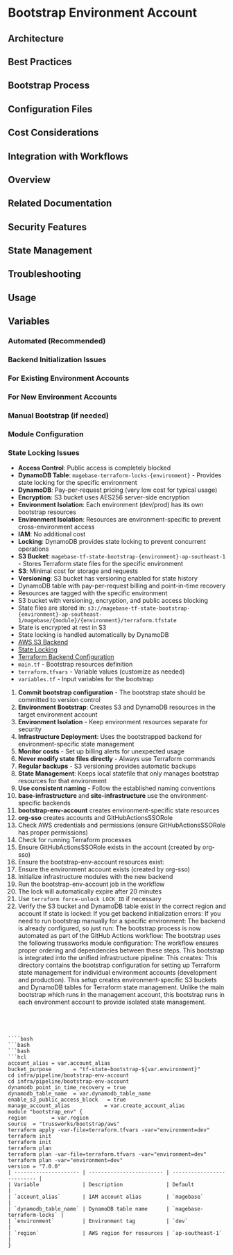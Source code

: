 # Bootstrap Environment Account
## Architecture
## Best Practices
## Bootstrap Process
## Configuration Files
## Cost Considerations
## Integration with Workflows
## Overview
## Related Documentation
## Security Features
## State Management
## Troubleshooting
## Usage
## Variables
### Automated (Recommended)
### Backend Initialization Issues
### For Existing Environment Accounts
### For New Environment Accounts
### Manual Bootstrap (if needed)
### Module Configuration
### State Locking Issues
- **Access Control**: Public access is completely blocked
- **DynamoDB Table**: `magebase-terraform-locks-{environment}` - Provides state locking for the specific environment
- **DynamoDB**: Pay-per-request pricing (very low cost for typical usage)
- **Encryption**: S3 bucket uses AES256 server-side encryption
- **Environment Isolation**: Each environment (dev/prod) has its own bootstrap resources
- **Environment Isolation**: Resources are environment-specific to prevent cross-environment access
- **IAM**: No additional cost
- **Locking**: DynamoDB provides state locking to prevent concurrent operations
- **S3 Bucket**: `magebase-tf-state-bootstrap-{environment}-ap-southeast-1` - Stores Terraform state files for the specific environment
- **S3**: Minimal cost for storage and requests
- **Versioning**: S3 bucket has versioning enabled for state history
- DynamoDB table with pay-per-request billing and point-in-time recovery
- Resources are tagged with the specific environment
- S3 bucket with versioning, encryption, and public access blocking
- State files are stored in: `s3://magebase-tf-state-bootstrap-{environment}-ap-southeast-1/magebase/{module}/{environment}/terraform.tfstate`
- State is encrypted at rest in S3
- State locking is handled automatically by DynamoDB
- [AWS S3 Backend](https://www.terraform.io/language/settings/backends/s3)
- [State Locking](https://www.terraform.io/language/state/locking)
- [Terraform Backend Configuration](https://www.terraform.io/language/settings/backends)
- `main.tf` - Bootstrap resources definition
- `terraform.tfvars` - Variable values (customize as needed)
- `variables.tf` - Input variables for the bootstrap
1. **Commit bootstrap configuration** - The bootstrap state should be committed to version control
1. **Environment Bootstrap**: Creates S3 and DynamoDB resources in the target environment account
1. **Environment Isolation** - Keep environment resources separate for security
1. **Infrastructure Deployment**: Uses the bootstrapped backend for environment-specific state management
1. **Monitor costs** - Set up billing alerts for unexpected usage
1. **Never modify state files directly** - Always use Terraform commands
1. **Regular backups** - S3 versioning provides automatic backups
1. **State Management**: Keeps local statefile that only manages bootstrap resources for that environment
1. **Use consistent naming** - Follow the established naming conventions
1. **base-infrastructure** and **site-infrastructure** use the environment-specific backends
1. **bootstrap-env-account** creates environment-specific state resources
1. **org-sso** creates accounts and GitHubActionsSSORole
1. Check AWS credentials and permissions (ensure GitHubActionsSSORole has proper permissions)
1. Check for running Terraform processes
1. Ensure GitHubActionsSSORole exists in the account (created by org-sso)
1. Ensure the bootstrap-env-account resources exist:
1. Ensure the environment account exists (created by org-sso)
1. Initialize infrastructure modules with the new backend
1. Run the bootstrap-env-account job in the workflow
1. The lock will automatically expire after 20 minutes
1. Use `terraform force-unlock LOCK_ID` if necessary
1. Verify the S3 bucket and DynamoDB table exist in the correct region and account
If state is locked:
If you get backend initialization errors:
If you need to run bootstrap manually for a specific environment:
The backend is already configured, so just run:
The bootstrap process is now automated as part of the GitHub Actions workflow:
The bootstrap uses the following trussworks module configuration:
The workflow ensures proper ordering and dependencies between these steps.
This bootstrap is integrated into the unified infrastructure pipeline:
This creates:
This directory contains the bootstrap configuration for setting up Terraform state management for individual environment accounts (development and production).
This setup creates environment-specific S3 buckets and DynamoDB tables for Terraform state management. Unlike the main bootstrap which runs in the management account, this bootstrap runs in each environment account to provide isolated state management.
```
```
```
```
```
```
```
```
````
````bash
```bash
```bash
```hcl
account_alias = var.account_alias
bucket_purpose       = "tf-state-bootstrap-${var.environment}"
cd infra/pipeline/bootstrap-env-account
cd infra/pipeline/bootstrap-env-account
dynamodb_point_in_time_recovery = true
dynamodb_table_name  = var.dynamodb_table_name
enable_s3_public_access_block   = true
manage_account_alias           = var.create_account_alias
module "bootstrap_env" {
region        = var.region
source  = "trussworks/bootstrap/aws"
terraform apply -var-file=terraform.tfvars -var="environment=dev"
terraform init
terraform init
terraform plan
terraform plan -var-file=terraform.tfvars -var="environment=dev"
terraform plan -var="environment=dev"
version = "7.0.0"
| --------------------- | ------------------------ | -------------------------- |
| Variable              | Description              | Default                    |
| `account_alias`       | IAM account alias        | `magebase`                 |
| `dynamodb_table_name` | DynamoDB table name      | `magebase-terraform-locks` |
| `environment`         | Environment tag          | `dev`                      |
| `region`              | AWS region for resources | `ap-southeast-1`           |
}
